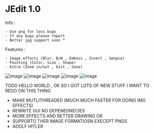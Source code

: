 # **JEdit 1.0**
Info :
```
- Use png for less bugs
- If any bugs please report
- Better jpg support soon ™
```

Features :
```
- Image effects (Blur, B/W , Emboss , Invert , Senpia)
- Painting (Color, Size , Shape)
- Extra (Zoom in/out , Exit , Save)
```
![image](https://user-images.githubusercontent.com/106507600/215351981-157229be-d8c2-4f8a-a241-e909d93c1533.png)
![image](https://user-images.githubusercontent.com/106507600/215351997-103ca63b-a1aa-4b7a-81a5-9153c23815fa.png)
![image](https://user-images.githubusercontent.com/106507600/215352004-977daec4-b04e-4430-91a2-e9c13b1422cc.png)
![image](https://user-images.githubusercontent.com/106507600/215352008-ab7515bd-d8a4-46e1-b51a-db1f05ca42e8.png)
![image](https://user-images.githubusercontent.com/106507600/215352012-7a1b58c2-5540-49ab-9e20-8e0c9e8e676a.png)

TODO 
HELLO WORLD , OK SO I GOT LOTS OF NEW STUFF I WANT TO REDO ON THIS THING

- MAKE MUTLITHREADED (MUCH MUCH FASTER FOR DOING IMG EFFECTS)
- REWRITE GUI NO DEPENEDNECIES
- MORE EFFECTS AND BETTER DRAWING OK
- SUPPORTO THER IMAGE FORMATIOSN EXECEPT PNGS
- ADOLF HITLER
